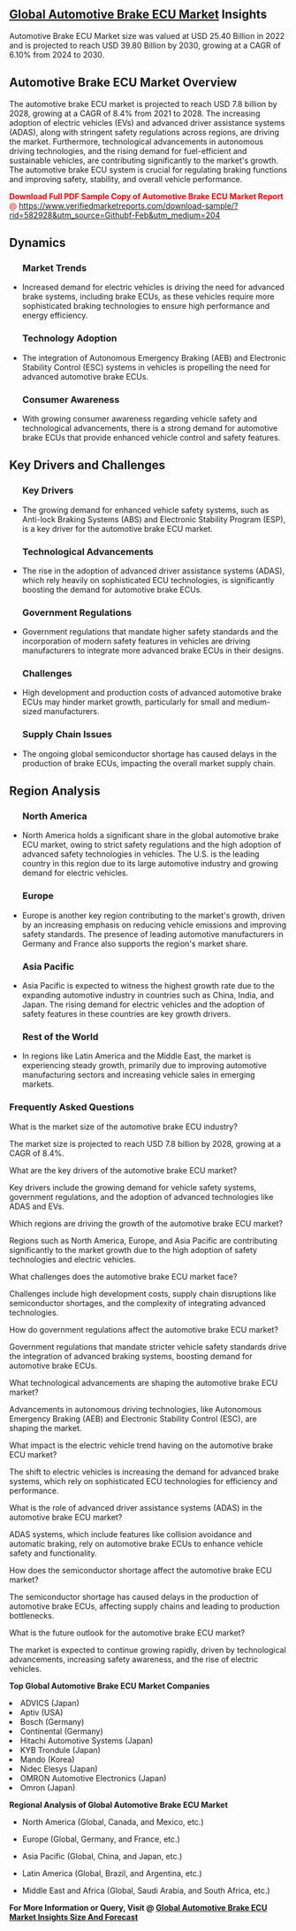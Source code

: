 <h2><a href="https://www.verifiedmarketreports.com/download-sample/?rid=582928&amp;utm_source=Githubf&amp;utm_medium=204" target="_blank">Global Automotive Brake ECU Market</a> Insights</h2><p>Automotive Brake ECU Market size was valued at USD 25.40 Billion in 2022 and is projected to reach USD 39.80 Billion by 2030, growing at a CAGR of 6.10% from 2024 to 2030.</p><p> <h2>Automotive Brake ECU Market Overview</h2> <p>The automotive brake ECU market is projected to reach USD 7.8 billion by 2028, growing at a CAGR of 8.4% from 2021 to 2028. The increasing adoption of electric vehicles (EVs) and advanced driver assistance systems (ADAS), along with stringent safety regulations across regions, are driving the market. Furthermore, technological advancements in autonomous driving technologies, and the rising demand for fuel-efficient and sustainable vehicles, are contributing significantly to the market's growth. The automotive brake ECU system is crucial for regulating braking functions and improving safety, stability, and overall vehicle performance.</p> <p><p><span class=""><span style="color: #ff0000;"><strong>Download Full PDF Sample Copy of Automotive Brake ECU Market Report</strong> @ </span><a href="https://www.verifiedmarketreports.com/download-sample/?rid=582928&amp;utm_source=Githubf-Feb&amp;utm_medium=204" target="_blank">https://www.verifiedmarketreports.com/download-sample/?rid=582928&amp;utm_source=Githubf-Feb&amp;utm_medium=204</a></span></p></p> <h2>Dynamics</h2> <ul> <h3>Market Trends</h3> <li>Increased demand for electric vehicles is driving the need for advanced brake systems, including brake ECUs, as these vehicles require more sophisticated braking technologies to ensure high performance and energy efficiency.</li> <h3>Technology Adoption</h3> <li>The integration of Autonomous Emergency Braking (AEB) and Electronic Stability Control (ESC) systems in vehicles is propelling the need for advanced automotive brake ECUs.</li> <h3>Consumer Awareness</h3> <li>With growing consumer awareness regarding vehicle safety and technological advancements, there is a strong demand for automotive brake ECUs that provide enhanced vehicle control and safety features.</li> </ul> <h2>Key Drivers and Challenges</h2> <ul> <h3>Key Drivers</h3> <li>The growing demand for enhanced vehicle safety systems, such as Anti-lock Braking Systems (ABS) and Electronic Stability Program (ESP), is a key driver for the automotive brake ECU market.</li> <h3>Technological Advancements</h3> <li>The rise in the adoption of advanced driver assistance systems (ADAS), which rely heavily on sophisticated ECU technologies, is significantly boosting the demand for automotive brake ECUs.</li> <h3>Government Regulations</h3> <li>Government regulations that mandate higher safety standards and the incorporation of modern safety features in vehicles are driving manufacturers to integrate more advanced brake ECUs in their designs.</li> <h3>Challenges</h3> <li>High development and production costs of advanced automotive brake ECUs may hinder market growth, particularly for small and medium-sized manufacturers.</li> <h3>Supply Chain Issues</h3> <li>The ongoing global semiconductor shortage has caused delays in the production of brake ECUs, impacting the overall market supply chain.</li> </ul> <h2>Region Analysis</h2> <ul> <h3>North America</h3> <li>North America holds a significant share in the global automotive brake ECU market, owing to strict safety regulations and the high adoption of advanced safety technologies in vehicles. The U.S. is the leading country in this region due to its large automotive industry and growing demand for electric vehicles.</li> <h3>Europe</h3> <li>Europe is another key region contributing to the market's growth, driven by an increasing emphasis on reducing vehicle emissions and improving safety standards. The presence of leading automotive manufacturers in Germany and France also supports the region's market share.</li> <h3>Asia Pacific</h3> <li>Asia Pacific is expected to witness the highest growth rate due to the expanding automotive industry in countries such as China, India, and Japan. The rising demand for electric vehicles and the adoption of safety features in these countries are key growth drivers.</li> <h3>Rest of the World</h3> <li>In regions like Latin America and the Middle East, the market is experiencing steady growth, primarily due to improving automotive manufacturing sectors and increasing vehicle sales in emerging markets.</li> </ul> <h3>Frequently Asked Questions</h3> <p>What is the market size of the automotive brake ECU industry? </p> <p>The market size is projected to reach USD 7.8 billion by 2028, growing at a CAGR of 8.4%.</p> <p>What are the key drivers of the automotive brake ECU market?</p> <p>Key drivers include the growing demand for vehicle safety systems, government regulations, and the adoption of advanced technologies like ADAS and EVs.</p> <p>Which regions are driving the growth of the automotive brake ECU market?</p> <p>Regions such as North America, Europe, and Asia Pacific are contributing significantly to the market growth due to the high adoption of safety technologies and electric vehicles.</p> <p>What challenges does the automotive brake ECU market face?</p> <p>Challenges include high development costs, supply chain disruptions like semiconductor shortages, and the complexity of integrating advanced technologies.</p> <p>How do government regulations affect the automotive brake ECU market?</p> <p>Government regulations that mandate stricter vehicle safety standards drive the integration of advanced braking systems, boosting demand for automotive brake ECUs.</p> <p>What technological advancements are shaping the automotive brake ECU market?</p> <p>Advancements in autonomous driving technologies, like Autonomous Emergency Braking (AEB) and Electronic Stability Control (ESC), are shaping the market.</p> <p>What impact is the electric vehicle trend having on the automotive brake ECU market?</p> <p>The shift to electric vehicles is increasing the demand for advanced brake systems, which rely on sophisticated ECU technologies for efficiency and performance.</p> <p>What is the role of advanced driver assistance systems (ADAS) in the automotive brake ECU market?</p> <p>ADAS systems, which include features like collision avoidance and automatic braking, rely on automotive brake ECUs to enhance vehicle safety and functionality.</p> <p>How does the semiconductor shortage affect the automotive brake ECU market?</p> <p>The semiconductor shortage has caused delays in the production of automotive brake ECUs, affecting supply chains and leading to production bottlenecks.</p> <p>What is the future outlook for the automotive brake ECU market?</p> <p>The market is expected to continue growing rapidly, driven by technological advancements, increasing safety awareness, and the rise of electric vehicles.</p> </p><p><strong>Top Global Automotive Brake ECU Market Companies</strong></p><div data-test-id=""><p><li>ADVICS (Japan)</li><li> Aptiv (USA)</li><li> Bosch (Germany)</li><li> Continental (Germany)</li><li> Hitachi Automotive Systems (Japan)</li><li> KYB Trondule (Japan)</li><li> Mando (Korea)</li><li> Nidec Elesys (Japan)</li><li> OMRON Automotive Electronics (Japan)</li><li> Omron (Japan)</li></p><div><strong>Regional Analysis of&nbsp;Global Automotive Brake ECU Market</strong></div><ul><li dir="ltr"><p dir="ltr">North America&nbsp;(Global, Canada, and Mexico, etc.)</p></li><li dir="ltr"><p dir="ltr">Europe (Global, Germany, and France, etc.)</p></li><li dir="ltr"><p dir="ltr">Asia Pacific&nbsp;(Global, China, and Japan, etc.)</p></li><li dir="ltr"><p dir="ltr">Latin America&nbsp;(Global, Brazil, and Argentina, etc.)</p></li><li dir="ltr">Middle East and Africa&nbsp;(Global, Saudi Arabia, and South Africa, etc.)</li></ul><p><strong>For More Information or Query, Visit @&nbsp;</strong><strong><a href="https://www.verifiedmarketreports.com/product/automotive-brake-ecu-market/?utm_source=Githubf&amp;utm_medium=204" target="_blank">Global Automotive Brake ECU Market Insights Size And Forecast</a></strong></p></div>
